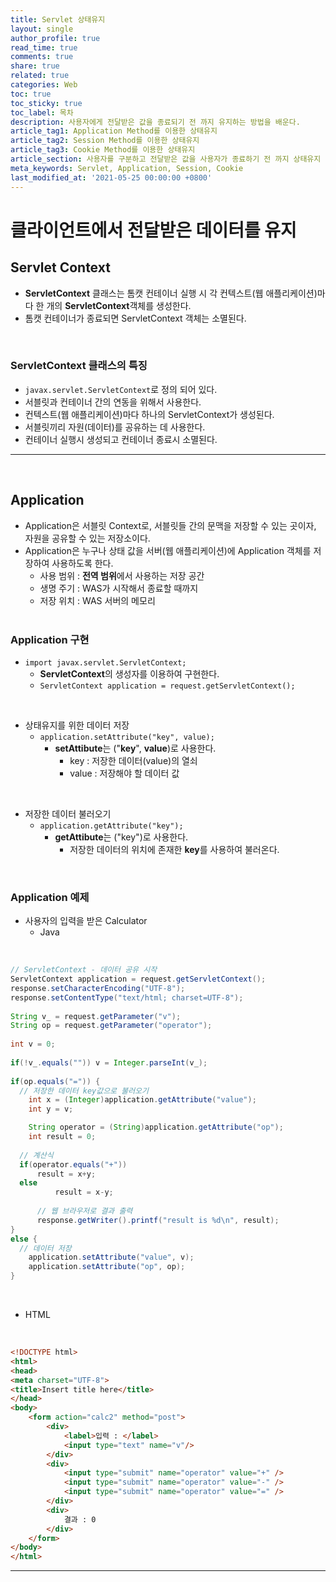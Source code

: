 ```yaml
---
title: Servlet 상태유지
layout: single
author_profile: true
read_time: true
comments: true
share: true
related: true
categories: Web
toc: true
toc_sticky: true
toc_label: 목차
description: 사용자에게 전달받은 값을 종료되기 전 까지 유지하는 방법을 배운다.
article_tag1: Application Method를 이용한 상태유지
article_tag2: Session Method를 이용한 상태유지
article_tag3: Cookie Method를 이용한 상태유지
article_section: 사용자를 구분하고 전달받은 값을 사용자가 종료하기 전 까지 상태유지
meta_keywords: Servlet, Application, Session, Cookie
last_modified_at: '2021-05-25 00:00:00 +0800'
---
```


# 클라이언트에서 전달받은 데이터를 유지

## Servlet Context

- **ServletContext** 클래스는 톰캣 컨테이너 실행 시 각 컨텍스트(웹 애플리케이션)마다 한 개의 **ServletContext**객체를 생성한다.
- 톰캣 컨테이너가 종료되면 ServletContext 객체는 소멸된다.

<br>

### ServletContext 클래스의 특징
- ```javax.servlet.ServletContext```로 정의 되어 있다. 
- 서블릿과 컨테이너 간의 연동을 위해서 사용한다.
- 컨텍스트(웹 애플리케이션)마다 하나의 ServletContext가 생성된다.
- 서블릿끼리 자원(데이터)를 공유하는 데 사용한다.
- 컨테이너 실행시 생성되고 컨테이너 종료시 소멸된다.

<hr><br>

## Application

- Application은 서블릿 Context로, 서블릿들 간의 문맥을 저장할 수 있는 곳이자, 자원을 공유할 수 있는 저장소이다.
- Application은 누구나 상태 값을 서버(웹 애플리케이션)에 Application 객체를 저장하여 사용하도록 한다.
  - 사용 범위 : **전역 범위**에서 사용하는 저장 공간
  - 생명 주기 : WAS가 시작해서 종료할 때까지
  - 저장 위치 : WAS 서버의 메모리
<br><br>

### Application 구현

- ```import javax.servlet.ServletContext;```
  - **ServletContext**의 생성자를 이용하여 구현한다.
  - ```ServletContext application = request.getServletContext();```

<br>

- 상태유지를 위한 데이터 저장
  - ```application.setAttribute("key", value);```
    - **setAttibute**는 ("**key**", **value**)로 사용한다.
      - key : 저장한 데이터(value)의 열쇠
      - value : 저장해야 할 데이터 값

<br>

- 저장한 데이터 불러오기
  - ```application.getAttribute("key");```
    - **getAttibute**는 ("key")로 사용한다.
      - 저장한 데이터의 위치에 존재한 **key**를 사용하여 불러온다.

<br>

### Application 예제

- 사용자의 입력을 받은 Calculator
  - Java
<br>

``` java
// ServletContext - 데이터 공유 시작
ServletContext application = request.getServletContext();
response.setCharacterEncoding("UTF-8");
response.setContentType("text/html; charset=UTF-8");
		
String v_ = request.getParameter("v");
String op = request.getParameter("operator");
		
int v = 0;
		
if(!v_.equals("")) v = Integer.parseInt(v_);
		
if(op.equals("=")) {
  // 저장한 데이터 key값으로 불러오기
	int x = (Integer)application.getAttribute("value");
	int y = v;

	String operator = (String)application.getAttribute("op");
	int result = 0;
	
  // 계산식
  if(operator.equals("+"))
  	  result = x+y;
  else
		  result = x-y;
			
      // 웹 브라우저로 결과 출력
  	  response.getWriter().printf("result is %d\n", result);
}
else {
  // 데이터 저장
	application.setAttribute("value", v);
	application.setAttribute("op", op);	
}
```

<br>

- HTML
<br>

``` HTML
<!DOCTYPE html>
<html>
<head>
<meta charset="UTF-8">
<title>Insert title here</title>
</head>
<body>
	<form action="calc2" method="post">
		<div>
			<label>입력 : </label> 
			<input type="text" name="v"/>
		</div>
		<div>
			<input type="submit" name="operator" value="+" />
			<input type="submit" name="operator" value="-" />
			<input type="submit" name="operator" value="=" />
		</div>
		<div>
			결과 : 0
		</div>
	</form>
</body>
</html>
```

<hr><br>

